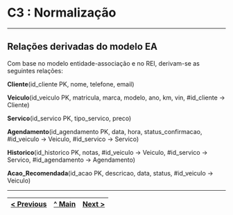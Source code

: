 # C3 : Normalização

---

## Relações derivadas do modelo EA

Com base no modelo entidade-associação e no REI, derivam-se as seguintes relações:

**Cliente**(id_cliente PK, nome, telefone, email)

**Veiculo**(id_veiculo PK, matricula, marca, modelo, ano, km, vin, #id_cliente → Cliente)

**Servico**(id_servico PK, tipo_servico, preco)

**Agendamento**(id_agendamento PK, data, hora, status_confirmacao, #id_veiculo → Veiculo, #id_servico → Servico)

**Historico**(id_historico PK, notas, #id_veiculo → Veiculo, #id_servico → Servico, #id_agendamento → Agendamento)

**Acao_Recomendada**(id_acao PK, descricao, data, status, #id_veiculo → Veiculo)

---

| [< Previous](REBD02.md) | [^ Main](../../README.md) | [Next >](REBD04.md) |
|:----------------------------------:|:----------------------------------:|:----------------------------------:|

